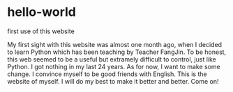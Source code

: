 # hello-world
first use of this website

My first sight with this website was almost one month ago, when I decided to learn Python which has been teaching by Teacher FangJin.
To be honest, this web seemed to be a useful but extramely difficult to control, just like Python.
I got nothing in my last 24 years. As for now, I want to make some change.
I convince myself to be good friends with English.
This is the website of myself. I will do my best to make it better and better.
Come on!
